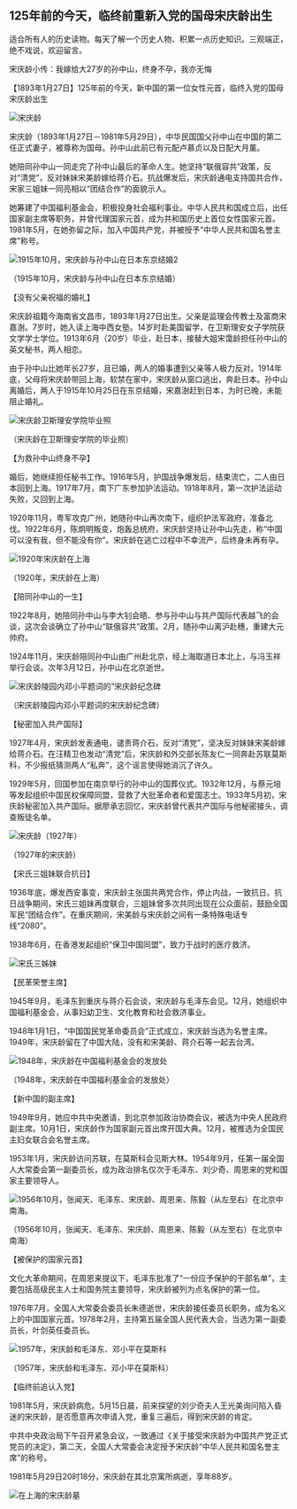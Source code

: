 ## 125年前的今天，临终前重新入党的国母宋庆龄出生

适合所有人的历史读物。每天了解一个历史人物、积累一点历史知识。三观端正，绝不戏说，欢迎留言。  



宋庆龄小传：我嫁给大27岁的孙中山，终身不孕，我亦无悔

【1893年1月27日】125年前的今天，新中国的第一位女性元首，临终入党的国母宋庆龄出生

![宋庆龄](宋庆龄.jpg)

宋庆龄（1893年1月27日－1981年5月29日），中华民国国父孙中山在中国的第二任正式妻子，被尊称为国母。孙中山此前已有元配卢慕贞以及日配大月薰。

她陪同孙中山一同走完了孙中山最后的革命人生。她坚持“联俄容共”政策，反对“清党”，反对妹妹宋美龄嫁给蒋介石。抗战爆发后，宋庆龄通电支持国共合作，宋家三姐妹一同亮相以“团结合作”的面貌示人。

她筹建了中国福利基金会，积极投身社会福利事业。中华人民共和国成立后，出任国家副主席等职务，并曾代理国家元首，成为共和国历史上首位女性国家元首。1981年5月，在她弥留之际，加入中国共产党，并被授予“中华人民共和国名誉主席”称号。

![1915年10月，宋庆龄与孙中山在日本东京结婚2](1915年10月，宋庆龄与孙中山在日本东京结婚2.jpg)

（1915年10月，宋庆龄与孙中山在日本东京结婚）

【没有父亲祝福的婚礼】

宋庆龄祖籍今海南省文昌市，1893年1月27日出生。父亲是监理会传教士及富商宋嘉澍。7岁时，她入读上海中西女塾。14岁时赴美国留学，在卫斯理安女子学院获文学学士学位。1913年6月（20岁）毕业，赴日本，接替大姐宋霭龄担任孙中山的英文秘书，两人相恋。

由于孙中山比她年长27岁，且已婚，两人的婚事遭到父亲等人极力反对。1914年底，父母将宋庆龄带回上海，软禁在家中，宋庆龄从窗口逃出，奔赴日本。孙中山离婚后，两人于1915年10月25日在东京结婚，宋嘉澍赶到日本，为时已晚，未能阻止婚礼。

![宋庆龄卫斯理安学院毕业照](宋庆龄卫斯理安学院毕业照.jpg)

（宋庆龄在卫斯理安学院的毕业照）

【为救孙中山终身不孕】

婚后，她继续担任秘书工作。1916年5月，护国战争爆发后，结束流亡，二人由日本回到上海。1917年7月，南下广东参加护法运动。1918年8月，第一次护法运动失败，又回到上海。

1920年11月，粤军攻克广州，她随孙中山再次南下，组织护法军政府，准备北伐。1922年6月，陈炯明叛变，炮轰总统府，宋庆龄坚持让孙中山先走，称“中国可以没有我，但不能没有你”。宋庆龄在逃亡过程中不幸流产，后终身未再有孕。

![1920年宋庆龄在上海](1920年宋庆龄在上海.jpg)

（1920年，宋庆龄在上海）

【陪同孙中山的一生】

1922年8月，她陪同孙中山与李大钊会晤、参与孙中山与共产国际代表越飞的会谈，这次会谈确立了孙中山“联俄容共”政策。2月，随孙中山离沪赴穗，重建大元帅府。

1924年11月，宋庆龄陪同孙中山由广州赴北京，经上海取道日本北上，与冯玉祥举行会谈。次年3月12日，孙中山在北京逝世。

![宋庆龄陵园内邓小平题词的“宋庆龄纪念碑](宋庆龄陵园内邓小平题词的“宋庆龄纪念碑.JPG)

（宋庆龄陵园内邓小平题词的宋庆龄纪念碑）

【秘密加入共产国际】

1927年4月，宋庆龄发表通电，谴责蒋介石，反对“清党”，坚决反对妹妹宋美龄嫁给蒋介石。在汪精卫也发动“清党”后，宋庆龄和外交部长陈友仁一同奔赴苏联莫斯科，不少报纸猜测两人“私奔”，这个谣言使得她消沉了许久。

1929年5月，回国参加在南京举行的孙中山的国葬仪式。1932年12月，与蔡元培等发起组织中国民权保障同盟，营救了大批革命者和爱国志士。1933年5月初，宋庆龄秘密加入共产国际。据廖承志回忆，宋庆龄曾代表共产国际与他秘密接头，调查叛徒名单。

![宋庆龄（1927年）](宋庆龄（1927年）.jpg)

（1927年的宋庆龄）

【宋氏三姐妹联合抗日】

1936年底，爆发西安事变，宋庆龄主张国共两党合作，停止内战，一致抗日。抗日战争期间，宋氏三姐妹再度联合，三姐妹曾多次共同出现在公众面前，鼓励全国军民“团结合作”。在重庆期间，宋美龄与宋庆龄之间有一条特殊电话专线“2080”。

1938年6月，在香港发起组织“保卫中国同盟”，致力于战时的医疗救济。

![宋氏三姊妹](宋氏三姊妹.jpg)

【民革荣誉主席】

1945年9月，毛泽东到重庆与蒋介石会谈，宋庆龄与毛泽东会见。12月，她组织中国福利基金会，从事妇幼卫生、文化教育和社会救济事业。

1948年1月1日，“中国国民党革命委员会”正式成立，宋庆龄当选为名誉主席。1949年，宋庆龄留在了中国大陆，没有和宋美龄、蒋介石等一起去台湾。

![1948年，宋庆龄在中国福利基金会的发放处](1948年，宋庆龄在中国福利基金会的发放处.jpg)

（1948年，宋庆龄在中国福利基金会的发放处）

【新中国的副主席】

1949年9月，她应中共中央邀请，到北京参加政治协商会议，被选为中央人民政府副主席。10月1日，宋庆龄作为国家副元首出席开国大典。12月，被推选为全国民主妇女联合会名誉主席。

1953年1月，宋庆龄访问苏联，在莫斯科会见斯大林。1954年9月，任第一届全国人大常委会第一副委员长，成为政治排名仅次于毛泽东、刘少奇、周恩来的党和国家主要领导人。

![1956年10月，张闻天、毛泽东、宋庆龄、周恩来、陈毅（从左至右）在北京中南海。](1956年10月，张闻天、毛泽东、宋庆龄、周恩来、陈毅（从左至右）在北京中南海。.jpg)

（1956年10月，张闻天、毛泽东、宋庆龄、周恩来、陈毅（从左至右）在北京中南海）

【被保护的国家元首】

文化大革命期间，在周恩来提议下，毛泽东批准了“一份应予保护的干部名单”，主要包括高级民主人士和国务院主要领导，宋庆龄被列为点名保护的第一位。

1976年7月，全国人大常委会委员长朱德逝世，宋庆龄接任委员长职务，成为名义上的中国国家元首。1978年2月，主持第五届全国人民代表大会，当选为第一副委员长，叶剑英任委员长。

![1957年，宋庆龄和毛泽东、邓小平在莫斯科](1957年，宋庆龄和毛泽东、邓小平在莫斯科.jpg)

（1957年，宋庆龄和毛泽东、邓小平在莫斯科）

【临终前追认入党】

1981年5月，宋庆龄病危。5月15日晨，前来探望的刘少奇夫人王光美询问陷入昏迷的宋庆龄，是否愿意再次申请入党，重复三遍后，得到宋庆龄的肯定。

中共中央政治局下午召开紧急会议，一致通过《关于接受宋庆龄为中国共产党正式党员的决定》，第二天，全国人大常委会决定授予宋庆龄“中华人民共和国名誉主席”的称号。

1981年5月29日20时18分，宋庆龄在其北京寓所病逝，享年88岁。

![在上海的宋庆龄墓](在上海的宋庆龄墓.JPG)